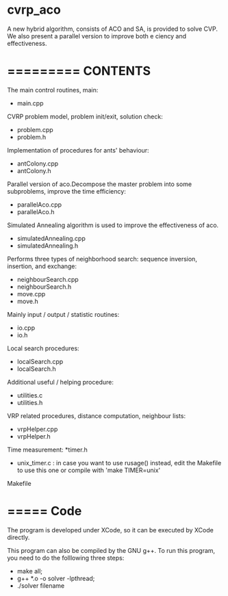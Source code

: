 # cvrp_aco
A new hybrid algorithm, consists of ACO and SA, is provided to solve CVP. We also present a parallel version to improve both e ciency and effectiveness. 

=========
CONTENTS
=========


The main control routines, main:
* main.cpp

CVRP problem model, problem init/exit, solution check:
* problem.cpp
* problem.h

Implementation of procedures for ants' behaviour:
* antColony.cpp
* antColony.h

Parallel version of aco.Decompose the master problem into some subproblems, improve the time efficiency:
* parallelAco.cpp
* parallelAco.h

Simulated Annealing algorithm is used to improve the effectiveness of aco.
* simulatedAnnealing.cpp
* simulatedAnnealing.h

Performs three types of neighborhood search: sequence inversion, insertion, and exchange:
* neighbourSearch.cpp
* neighbourSearch.h
* move.cpp
* move.h

Mainly input / output / statistic routines:
* io.cpp
* io.h

Local search procedures:
* localSearch.cpp
* localSearch.h

Additional useful / helping procedure:
* utilities.c
* utilities.h

VRP related procedures, distance computation, neighbour lists:
* vrpHelper.cpp
* vrpHelper.h

Time measurement:
*timer.h 
* unix_timer.c : in case you want to use rusage() instead, edit the
Makefile to use this one or compile with 'make TIMER=unix'

Makefile

=====
Code
=====

The program is developed under XCode, so it can be executed by XCode directly.

This program can also be compiled by the GNU g++. To run this program, you need to do the folllowing three steps:

* make all;
* g++ *.o -o solver -lpthread;
* ./solver filename



